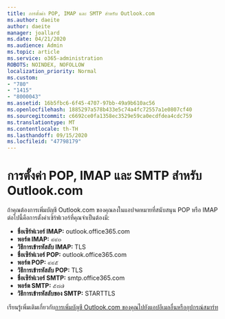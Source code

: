 ```yaml
---
title: การตั้งค่า POP, IMAP และ SMTP สำหรับ Outlook.com
ms.author: daeite
author: daeite
manager: joallard
ms.date: 04/21/2020
ms.audience: Admin
ms.topic: article
ms.service: o365-administration
ROBOTS: NOINDEX, NOFOLLOW
localization_priority: Normal
ms.custom:
- "780"
- "1415"
- "8000043"
ms.assetid: 16b5fbc6-6f45-4707-97bb-49a9b610ac56
ms.openlocfilehash: 1885297a578b433e5c74a4fc72557a1e0807cf40
ms.sourcegitcommit: c6692ce0fa1358ec3529e59ca0ecdfdea4cdc759
ms.translationtype: MT
ms.contentlocale: th-TH
ms.lasthandoff: 09/15/2020
ms.locfileid: "47798179"
---
```

# <a name="pop-imap-and-smtp-settings-for-outlookcom"></a>การตั้งค่า POP, IMAP และ SMTP สำหรับ Outlook.com

ถ้าคุณต้องการเพิ่มบัญชี Outlook.com ของคุณลงในแอปจดหมายที่สนับสนุน POP หรือ IMAP ต่อไปนี้คือการตั้งค่าเซิร์ฟเวอร์ที่คุณจำเป็นต้องมี:
  
- **ชื่อเซิร์ฟเวอร์ IMAP:** outlook.office365.com
- **พอร์ต IMAP:** ๙๙๓
- **วิธีการเข้ารหัสลับ IMAP:** TLS
- **ชื่อเซิร์ฟเวอร์ POP:** outlook.office365.com  
- **พอร์ต POP:** ๙๙๕  
- **วิธีการเข้ารหัสลับ POP:** TLS  
- **ชื่อเซิร์ฟเวอร์ SMTP:** smtp.office365.com
- **พอร์ต SMTP:** ๕๘๗
- **วิธีการเข้ารหัสลับของ SMTP:** STARTTLS

เรียนรู้เพิ่มเติมเกี่ยวกับ[การเพิ่มบัญชี Outlook.com ของคุณไปยังแอปอีเมลอื่นหรืออุปกรณ์สมาร์ท](https://support.office.com/article/73f3b178-0009-41ae-aab1-87b80fa94970?wt.mc_id=Office_Outlook_com_Alchemy)